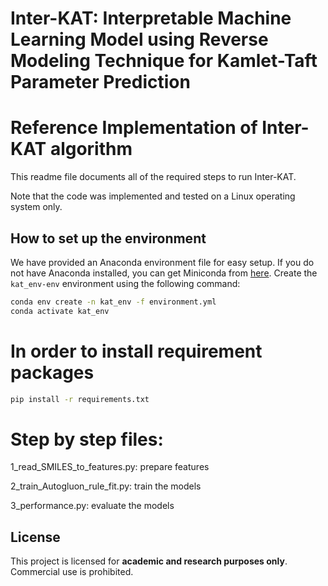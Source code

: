 # Inter-KAT: Interpretable Machine Learning Model using Reverse Modeling Technique for Kamlet-Taft Parameter Prediction

# Reference Implementation of Inter-KAT algorithm
This readme file documents all of the required steps to run Inter-KAT.

Note that the code was implemented and tested on a Linux operating system only.

## How to set up the environment
We have provided an Anaconda environment file for easy setup.
If you do not have Anaconda installed, you can get Miniconda from [here](https://docs.conda.io/en/latest/miniconda.html).
Create the `kat_env-env` environment using the following command:
```bash
conda env create -n kat_env -f environment.yml
conda activate kat_env
```

# In order to install requirement packages
```bash
pip install -r requirements.txt
```

# Step by step files:

1_read_SMILES_to_features.py: prepare features

2_train_Autogluon_rule_fit.py: train the models

3_performance.py: evaluate the models


## License

This project is licensed for **academic and research purposes only**. Commercial use is prohibited.
